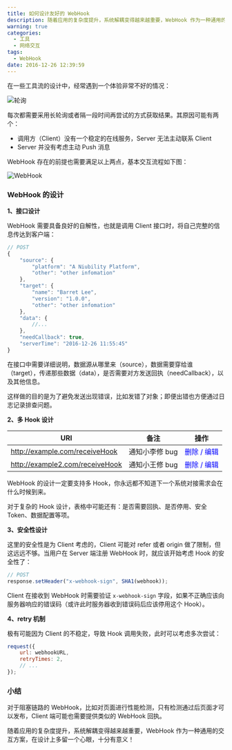 ```yaml
---
title: 如何设计友好的 WebHook
description: 随着应用的复杂度提升，系统解耦变得越来越重要，WebHook 作为一种通用的交互方案，在设计上多留一个心眼，十分有意义！
warning: true
categories:
  - 工具
  - 网络交互
tags:
  - WebHook
date: 2016-12-26 12:39:59
---
```


在一些工具流的设计中，经常遇到一个体验非常不好的情况：

![轮询](https://cdn.jsdelivr.net/gh/barretlee/blog/blog/src/blogimgs/2016/12/26/TB19mqDOVXXXXceapXXXXXXXXXX-580-283.png)<!--<source src="http://img.alicdn.com/tfs/TB19mqDOVXXXXceapXXXXXXXXXX-580-283.png">-->

每次都需要采用长轮询或者隔一段时间再尝试的方式获取结果。其原因可能有两个：

- 调用方（Client）没有一个稳定的在线服务，Server 无法主动联系 Client
- Server 并没有考虑主动 Push 消息

<!--more-->

WebHook 存在的前提也需要满足以上两点，基本交互流程如下图：

![WebHook](https://cdn.jsdelivr.net/gh/barretlee/blog/blog/src/blogimgs/2016/12/26/TB1TdWyOVXXXXXyaFXXXXXXXXXX-622-321.png)<!--<source src="http://img.alicdn.com/tfs/TB1TdWyOVXXXXXyaFXXXXXXXXXX-622-321.png">-->

### WebHook 的设计

**1、接口设计**

WebHook 需要具备良好的自解性，也就是调用 Client 接口时，将自己完整的信息传达到客户端：

```js
// POST
{
    "source": {
        "platform": "A Niubility Platform",
        "other": "other infomation"
    },
    "target": {
        "name": "Barret Lee",
        "version": "1.0.0",
        "other": "other infomation"
    },
    "data": {
        //...
    },
    "needCallback": true,
    "serverTime": "2016-12-26 11:55:45"
}
```

在接口中需要详细说明，数据源从哪里来（source），数据需要穿给谁（target），传递那些数据（data），是否需要对方发送回执（needCallback），以及其他信息。

这样做的目的是为了避免发送出现错误，比如发错了对象；即便出错也方便通过日志记录排查问题。

**2、多 Hook 设计**


|URI | 备注 | 操作|
|---|---|---|
|http://example.com/receiveHook | 通知小李修 bug | <span style="color:blue">删除 / 编辑</span>|
|http://example2.com/receiveHook | 通知小王修 bug | <span style="color:blue">删除 / 编辑</span>|

WebHook 的设计一定要支持多 Hook，你永远都不知道下一个系统对接需求会在什么时候到来。

对于复杂的 Hook 设计，表格中可能还有：是否需要回执、是否停用、安全 Token、数据配置等项。

**3、安全性设计**

这里的安全性是为 Client 考虑的，Client 可能对  refer 或者 origin 做了限制，但这远远不够。当用户在 Server 端注册 WebHook 时，就应该开始考虑 Hook 的安全性了：

```js
// POST
response.setHeader("x-webhook-sign", SHA1(webhook));
```

Client 在接收到 WebHook 时需要验证 `x-webhook-sign` 字段，如果不正确应该向服务器响应的错误码（或许此时服务器收到错误码后应该停用这个 Hook）。


**4、retry 机制**

极有可能因为 Client 的不稳定，导致 Hook 调用失败，此时可以考虑多次尝试：

```js
request({
    url: webhookURL,
    retryTimes: 2,
    // ...
});
```

### 小结

对于阻塞链路的 WebHook，比如对页面进行性能检测，只有检测通过后页面才可以发布，Client 端可能也需要提供类似的 WebHook 回执。

随着应用的复杂度提升，系统解耦变得越来越重要，WebHook 作为一种通用的交互方案，在设计上多留一个心眼，十分有意义！
